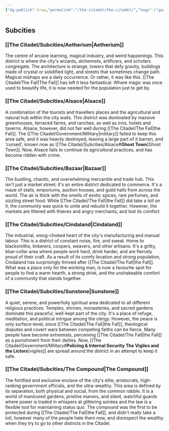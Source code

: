 ```yaml
---
{"dg-publish":true,"permalink":"/the-citadel/the-citadel/","tags":["gardenEntry"]}
---
```


## Subcities
### **[[The Citadel/Subcities/Aetherium\|Aetherium]]**
The centre of arcane learning, magical industry, and weird happenings. This district is where the city's wizards, alchemists, artificers, and scholars congregate. The architecture is strange, towers that defy gravity, buildings made of crystal or solidified light, and streets that sometimes change path. Magical mishaps are a daily occurrence. Or rather, it was like this. [[The Citadel/The Fall\|The Fall]] has left it less fantastical. Where magic was once used to beautify life, it is now needed for the population just to get by. 

### **[[The Citadel/Subcities/Alsace\|Alsace]]**
A combination of the tourists and travellers places and the agricultural and natural hub within the city walls. This district was dominated by massive greenhouses, terraced farms, and ranches, as well as inns, hotels and taverns. Alsace, however, did not fair well during [[The Citadel/The Fall\|the Fall]]. The [[The Citadel/Government/Military\|military]] failed to keep this area safe, and it was heavily destroyed, leaving a large part of it barren, and 'cursed', known now as [[The Citadel/Subcities/Alsace#**Ghost Town**\|Ghost Town]]. Now, Alsace fails to continue its agricultural practices, and has become ridden with crime.

### **[[The Citadel/Subcities/Bazaar\|Bazaar]]**
The bustling, chaotic, and overwhelming mercantile and trade hub. This isn't just a market street; it's an entire district dedicated to commerce. It's a maze of stalls, emporiums, auction houses, and guild halls from across the world. The air is thick with the smells of exotic spices, rare perfumes, and sizzling street food. While [[The Citadel/The Fall\|the Fall]] did take a toll on it, the community was quick to unite and rebuild it together. However, the markets are littered with thieves and angry merchants, and lost its comfort.

### **[[The Citadel/Subcities/Cindaland\|Cindaland]]**
The industrial, smog-choked heart of the city's manufacturing and manual labour. This is a district of constant noise, fire, and sweat. Home to blacksmiths, tinkerers, coopers, weavers, and other artisans. It's a gritty, blue-collar area where people work hard, drink harder, and are fiercely proud of their craft. As a result of its comfy location and strong population, Cindaland has surprisingly thrived after [[The Citadel/The Fall\|the Fall]]. What was a place only for the working man, is now a favourite spot for people to  find a warm hearth, a strong drink, and the unshakeable comfort of a community that stands together.

### **[[The Citadel/Subcities/Sunstone\|Sunstone]]**
A quiet, serene, and powerfully spiritual area dedicated to all different religious practices. Temples, shrines, monasteries, and sacred gardens dominate this peaceful, well-kept part of the city. It's a place of refuge, meditation, and political intrigue among the clergy. However, the peace is only surface-level; since [[The Citadel/The Fall\|the Fall]], theological disputes and covert wars between competing faiths can be fierce. Many people have become extremists, perceiving [[The Citadel/The Fall\|the Fall]] as a punishment from their deities. Now, [[The Citadel/Government/Military#**Policing & Internal Security The Vigiles and the Lictors**\|vigiles]] are spread around the district in an attempt to keep it safe.

### **[[The Citadel/Subcities/The Compound\|The Compound]]**
The fortified and exclusive enclave of the city's elite; aristocrats, high-ranking government officials, and the ultra-wealthy. This area is defined by its separation, both physical and social, from the common rabble. It is a world of manicured gardens, pristine manors, and silent, watchful guards where power is traded in whispers at glittering soirées and the law is a flexible tool for maintaining status quo. The compound was the first to be protected during [[The Citadel/The Fall\|the Fall]], and didn't really take a toll, however many of the people hate them now, and disrespect the wealthy when they try to go to other districts in the Citadel.

